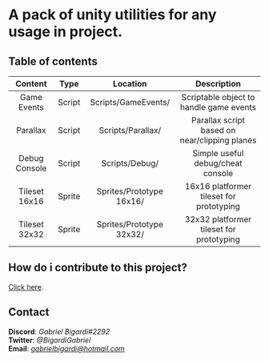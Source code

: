 # A pack of unity utilities for any usage in project.

## Table of contents
| Content | Type | Location | Description |
| :---: | :---: | :---: | :---: |
| Game Events | Script | Scripts/GameEvents/ | Scriptable object to handle game events |
| Parallax | Script | Scripts/Parallax/ | Parallax script based on near/clipping planes |
| Debug Console | Script | Scripts/Debug/ | Simple useful debug/cheat console  |
| Tileset 16x16 | Sprite | Sprites/Prototype 16x16/ | 16x16 platformer tileset for prototyping |
| Tileset 32x32 | Sprite | Sprites/Prototype 32x32/ | 32x32 platformer tileset for prototyping |

## How do i contribute to this project?
[Click here](CONTRIBUTING.md).

## Contact
**Discord**: *Gabriel Bigardi#2292*  
**Twitter**: *@BigardiGabriel*  
**Email**: *gabrielbigardi@hotmail.com*  
